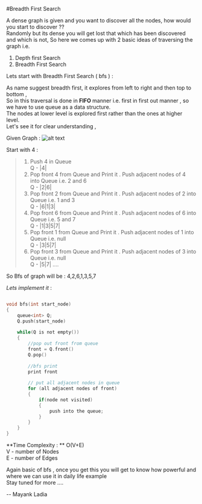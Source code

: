 ﻿#Breadth First Search

A dense graph is given and you want to discover all the nodes, how would you start to discover ??<br>
Randomly but its dense you will get lost that which has been discovered and which is not, So here we comes up with 2 basic ideas of traversing the graph i.e. <br>
1) Depth first Search<br>
2) Breadth First Search<br>


Lets start with Breadth First Search ( bfs ) : <br>

As name suggest breadth first, it explores from left to right and then top to bottom ,<br>
So in this traversal is done in **FIFO** manner i.e. first in first out manner , so we have to use queue as a data structure.<br>
The nodes at lower level is explored first rather than the ones at higher level. <br> 
Let's see it for clear understanding ,

Given Graph : 
![alt text](https://www.google.co.in/url?sa=i&rct=j&q=&esrc=s&source=images&cd=&cad=rja&uact=8&ved=0ahUKEwj_sonqtNbQAhXDqo8KHYX0ATUQjRwIBw&url=http%3A%2F%2Fwww.cs.cornell.edu%2Fcourses%2Fcs312%2F2004fa%2Flectures%2Flecture14.htm&psig=AFQjCNGeak1ZXIzujzh4VqXB8BZl6AG52w&ust=1480798996894175)

Start with 4 :

>1) Push 4 in Queue <br>
>Q - |4| <br>
>2) Pop front 4 from Queue and Print it . Push adjacent nodes of 4 into Queue i.e. 2 and 6 <br>
>Q - |2|6| <br>
>3) Pop front 2 from Queue and Print it . Push adjacent nodes of 2 into Queue i.e. 1 and 3 <br>
>Q - |6|1|3| <br>
>4) Pop front 6 from Queue and Print it . Push adjacent nodes of 6 into Queue i.e. 5 and 7 <br>
>Q - |1|3|5|7| <br>
>5) Pop front 1 from Queue and Print it . Push adjacent nodes of 1 into Queue i.e. null <br>
>Q - |3|5|7| <br>
>6) Pop front 3 from Queue and Print it . Push adjacent nodes of 3 into Queue i.e. null <br>
>Q - |5|7| .... <br>

So Bfs of graph will be : 4,2,6,1,3,5,7


*Lets implement it* :



```c

void bfs(int start_node)
{
	queue<int> Q;
	Q.push(start_node)
	
	while(Q is not empty())
	{
		//pop out front from queue
		front = Q.front()
		Q.pop()
		
		//bfs print
		print front
	
		// put all adjacent nodes in queue	
		for (all adjacent nodes of front)
		{
			if(node not visited)
			{
				push into the queue;
			}
		}
	}
}

```


**Time Complexity : **
O(V+E)	<br>
V - number of Nodes <br>
E - number of Edges <br>



Again basic of bfs , once you get this you will get to know how powerful and where we can use it in daily life example<br>
Stay tuned for more .... <br>


-- Mayank Ladia

